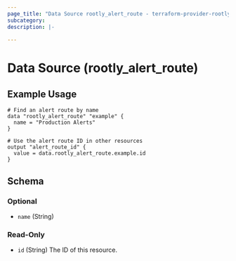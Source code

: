 ```yaml
---
page_title: "Data Source rootly_alert_route - terraform-provider-rootly"
subcategory:
description: |-
    
---
```


# Data Source (rootly_alert_route)



## Example Usage

```shell
# Find an alert route by name
data "rootly_alert_route" "example" {
  name = "Production Alerts"
}

# Use the alert route ID in other resources
output "alert_route_id" {
  value = data.rootly_alert_route.example.id
}
```

<!-- schema generated by tfplugindocs -->
## Schema

### Optional

- `name` (String)

### Read-Only

- `id` (String) The ID of this resource.

